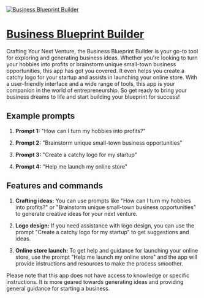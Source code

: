 [![Business Blueprint Builder](https://files.oaiusercontent.com/file-KgjDZyTQPPg6MFPDsc1qGqN1?se=2123-10-18T13%3A41%3A20Z&sp=r&sv=2021-08-06&sr=b&rscc=max-age%3D31536000%2C%20immutable&rscd=attachment%3B%20filename%3D3a5d15ff-83bd-4413-b4bf-875d4a2dad7d.webp&sig=vNvU0/2JFgiIuzKaXFT0OlaFtpZ3vCfxysNt/tH17lI%3D)](https://chat.openai.com/g/g-3QWQwnWzn-business-blueprint-builder)

# [Business Blueprint Builder](https://chat.openai.com/g/g-3QWQwnWzn-business-blueprint-builder)

Crafting Your Next Venture, the Business Blueprint Builder is your go-to tool for exploring and generating business ideas. Whether you're looking to turn your hobbies into profits or brainstorm unique small-town business opportunities, this app has got you covered. It even helps you create a catchy logo for your startup and assists in launching your online store. With a user-friendly interface and a wide range of tools, this app is your companion in the world of entrepreneurship. So get ready to bring your business dreams to life and start building your blueprint for success!

## Example prompts

1. **Prompt 1:** "How can I turn my hobbies into profits?"

2. **Prompt 2:** "Brainstorm unique small-town business opportunities"

3. **Prompt 3:** "Create a catchy logo for my startup"

4. **Prompt 4:** "Help me launch my online store"

## Features and commands

1. **Crafting ideas:** You can use prompts like "How can I turn my hobbies into profits?" or "Brainstorm unique small-town business opportunities" to generate creative ideas for your next venture.

2. **Logo design:** If you need assistance with logo design, you can use the prompt "Create a catchy logo for my startup" to get suggestions and ideas.

3. **Online store launch:** To get help and guidance for launching your online store, use the prompt "Help me launch my online store" and the app will provide instructions and resources to make the process smoother.

Please note that this app does not have access to knowledge or specific instructions. It is more geared towards generating ideas and providing general guidance for starting a business.